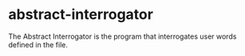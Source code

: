 # abstract-interrogator
The Abstract Interrogator is the program that interrogates user words defined in the file.
